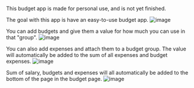 This budget app is made for personal use, and is not yet finished. 

The goal with this app is have an easy-to-use budget app. 
![image](https://github.com/user-attachments/assets/aaae0b23-ba0c-431b-8631-932663b9106d)

You can add budgets and give them a value for how much you can use in that "group".
![image](https://github.com/user-attachments/assets/e9cd8dfd-bfd7-493d-969b-bcf471161cf8)

You can also add expenses and attach them to a budget group. The value will automatically be added to the sum of all expenses and budget expenses.
![image](https://github.com/user-attachments/assets/96035a0c-f6e4-40ab-a59e-d1e83f83e00e)

Sum of salary, budgets and expenses will all automatically be added to the bottom of the page in the budget page.
![image](https://github.com/user-attachments/assets/69b781ee-dc7a-4816-9094-7f1991eb43d4)

